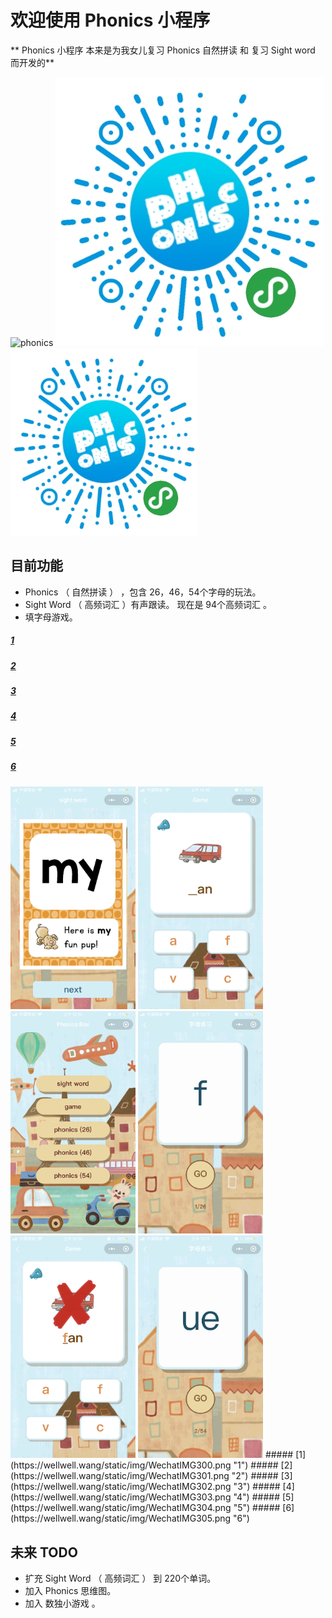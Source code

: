 # 欢迎使用 Phonics 小程序


** Phonics 小程序 本来是为我女儿复习 Phonics 自然拼读 和 复习 Sight word 而开发的**


![phonics](https://wellwell.wang/static/img/gh_5686c48c77c0_430.jpg "phonics")
![phonics](https://raw.githubusercontent.com/17881055/phonics_miniprogram/master/image/gh_5686c48c77c0_430.jpg "phonics")
<img src="https://raw.githubusercontent.com/17881055/phonics_miniprogram/master/image/gh_5686c48c77c0_430.jpg" width = "300" />

## 目前功能
* Phonics （ 自然拼读 ） ，包含 26，46，54个字母的玩法。
* Sight Word （ 高频词汇 ）有声跟读。 现在是 94个高频词汇 。
* 填字母游戏。


##### [1](https://raw.githubusercontent.com/17881055/phonics_miniprogram/master/image/WechatIMG300.png "1")
##### [2](https://raw.githubusercontent.com/17881055/phonics_miniprogram/master/image/WechatIMG301.png "2")
##### [3](https://raw.githubusercontent.com/17881055/phonics_miniprogram/master/image/WechatIMG302.png "3")
##### [4](https://raw.githubusercontent.com/17881055/phonics_miniprogram/master/image/WechatIMG303.png "4")
##### [5](https://raw.githubusercontent.com/17881055/phonics_miniprogram/master/image/WechatIMG304.png "5")
##### [6](https://raw.githubusercontent.com/17881055/phonics_miniprogram/master/image/WechatIMG305.png "6")
<img src="https://raw.githubusercontent.com/17881055/phonics_miniprogram/master/image/WechatIMG300.png" width = "200" />
<img src="https://raw.githubusercontent.com/17881055/phonics_miniprogram/master/image/WechatIMG301.png" width = "200" />
<img src="https://raw.githubusercontent.com/17881055/phonics_miniprogram/master/image/WechatIMG302.png" width = "200" />
<img src="https://raw.githubusercontent.com/17881055/phonics_miniprogram/master/image/WechatIMG303.png" width = "200" />
<img src="https://raw.githubusercontent.com/17881055/phonics_miniprogram/master/image/WechatIMG304.png" width = "200" />
<img src="https://raw.githubusercontent.com/17881055/phonics_miniprogram/master/image/WechatIMG305.png" width = "200" />
##### [1](https://wellwell.wang/static/img/WechatIMG300.png "1")
##### [2](https://wellwell.wang/static/img/WechatIMG301.png "2")
##### [3](https://wellwell.wang/static/img/WechatIMG302.png "3")
##### [4](https://wellwell.wang/static/img/WechatIMG303.png "4")
##### [5](https://wellwell.wang/static/img/WechatIMG304.png "5")
##### [6](https://wellwell.wang/static/img/WechatIMG305.png "6")


## 未来 TODO
* 扩充 Sight Word （ 高频词汇 ） 到 220个单词。
* 加入 Phonics 思维图。
* 加入 数独小游戏 。


